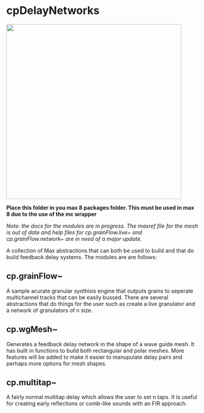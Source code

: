 # cpDelayNetworks
<p align="left">
  <img width="460" height="460" src="https://github.com/composingcap/cpDelayNetworks/blob/master/icon.png">
</p>

<b>Place this folder in you max 8 packages folder.  This must be used in max 8 due to the use of the mc wrapper</b>

<i>Note: the docs for the modules are in progress. The maxref file for the mesh is out of date and help files for cp.grainFlow.live~ and cp.grainFlow.network~ are in need of a major update. </i>

A collection of Max abstractions that can both be used to build and that do build feedback delay systems. The modules are are follows:

## cp.grainFlow~
A sample acurate granular synthisis engine that outputs grains to seperate multichannel tracks that can be easily bussed.  There are several abstractions that do things for the user such as create a live granulator and a network of granulators of n size.

## cp.wgMesh~ 
Generates a feedback delay network in the shape of a wave guide mesh. It has built in functions to build both rectangular and polar meshes.  More features will be added to make it easier to manupulate delay pairs and perhaps more options for mesh shapes. 

## cp.multitap~
A fairly normal multitap delay which allows the user to set n taps. It is useful for creating early reflections or comb-like sounds with an FIR approach. 
